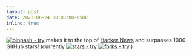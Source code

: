 ```yaml
---
layout: post
date: 2023-06-24 00:00:00-0500
inline: true
---
```


<a href="https://github.com/binpash/try" title="Do or do not. There is no try."><img src="https://img.shields.io/static/v1?label=binpash&message=try&color=blue&logo=github" alt="binpash - try"></a> makes it to the top of [Hacker News](https://news.ycombinator.com/item?id=36461102) and surpasses 1000 GitHub stars! (currently <a href="https://github.com/binpash/try"><img src="https://img.shields.io/github/stars/binpash/try?style=social" alt="stars - try"></a>
<a href="https://github.com/binpash/try"><img src="https://img.shields.io/github/forks/binpash/try?style=social" alt="forks - try"></a> )
